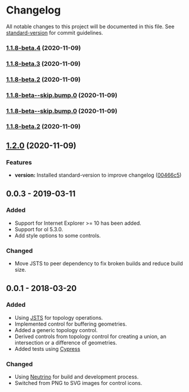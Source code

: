 # Changelog

All notable changes to this project will be documented in this file. See [standard-version](https://github.com/conventional-changelog/standard-version) for commit guidelines.

### [1.1.8-beta.4](https://github.com/geops/openlayers-editor/compare/v1.1.8-beta.3...v1.1.8-beta.4) (2020-11-09)

### [1.1.8-beta.3](https://github.com/geops/openlayers-editor/compare/v1.2.0...v1.1.8-beta.3) (2020-11-09)

### [1.1.8-beta.2](https://github.com/geops/openlayers-editor/compare/v1.2.0...v1.1.8-beta.2) (2020-11-09)

### [1.1.8-beta--skip.bump.0](https://github.com/geops/openlayers-editor/compare/v1.2.0...v1.1.8-beta--skip.bump.0) (2020-11-09)

### [1.1.8-beta--skip.bump.0](https://github.com/geops/openlayers-editor/compare/v1.2.0...v1.1.8-beta--skip.bump.0) (2020-11-09)

### [1.1.8-beta.2](https://github.com/geops/openlayers-editor/compare/v1.2.0...v1.1.8-beta.2) (2020-11-09)

## [1.2.0](https://github.com/geops/openlayers-editor/compare/v1.1.8-beta.2...v1.2.0) (2020-11-09)


### Features

* **version:** Installed standard-version to improve changelog ([00466c5](https://github.com/geops/openlayers-editor/commit/00466c56f0695bb62115159c1918704668d6266d))

## 0.0.3 - 2019-03-11
### Added
- Support for Internet Explorer >= 10 has been added.
- Support for ol 5.3.0.
- Add style options to some controls.

### Changed
- Move JSTS to peer dependency to fix broken builds and reduce build size.

## 0.0.1 - 2018-03-20
### Added
- Using [JSTS](https://github.com/bjornharrtell/jsts) for topology operations.
- Implemented control for buffering geometries.
- Added a generic topology control.
- Derived controls from topology control for creating a union, an intersection or a difference of geometries.
- Added tests using [Cypress](https://cypress.io/)

### Changed
- Using [Neutrino](https://neutrino.js.org/) for build and development process.
- Switched from PNG to SVG images for control icons.

